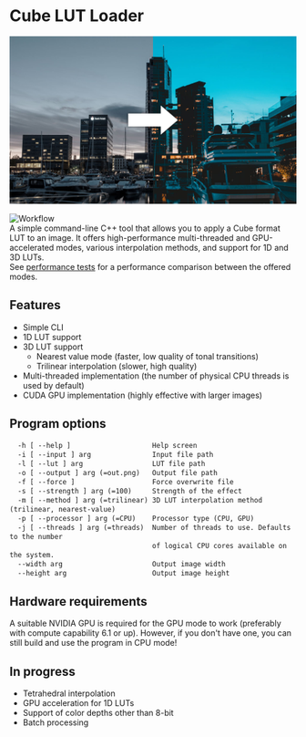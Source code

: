 # Cube LUT Loader
<center><img src="docs/example_pic.jpg" alt="drawing" width="600"/></center>

![Workflow](https://github.com/JakubOchnik/Cube-LUT-Loader/actions/workflows/build-and-test.yml/badge.svg)  
A simple command-line C++ tool that allows you to apply a Cube format LUT to an image.
It offers high-performance multi-threaded and GPU-accelerated modes, various interpolation methods, and support for 1D and 3D LUTs.  
See [performance tests](PERFORMANCE.md) for a performance comparison between the offered modes.

## Features
- Simple CLI
- 1D LUT support
- 3D LUT support
    - Nearest value mode (faster, low quality of tonal transitions)
    - Trilinear interpolation (slower, high quality)
- Multi-threaded implementation (the number of physical CPU threads is used by default)
- CUDA GPU implementation (highly effective with larger images)

## Program options
```
  -h [ --help ]                    Help screen
  -i [ --input ] arg               Input file path
  -l [ --lut ] arg                 LUT file path
  -o [ --output ] arg (=out.png)   Output file path
  -f [ --force ]                   Force overwrite file
  -s [ --strength ] arg (=100)     Strength of the effect
  -m [ --method ] arg (=trilinear) 3D LUT interpolation method (trilinear, nearest-value)
  -p [ --processor ] arg (=CPU)    Processor type (CPU, GPU)
  -j [ --threads ] arg (=threads)  Number of threads to use. Defaults to the number 
                                   of logical CPU cores available on the system.
  --width arg                      Output image width
  --height arg                     Output image height
```

## Hardware requirements
A suitable NVIDIA GPU is required for the GPU mode to work (preferably with compute capability 6.1 or up).
However, if you don't have one, you can still build and use the program in CPU mode!

## In progress
- Tetrahedral interpolation
- GPU acceleration for 1D LUTs
- Support of color depths other than 8-bit
- Batch processing
